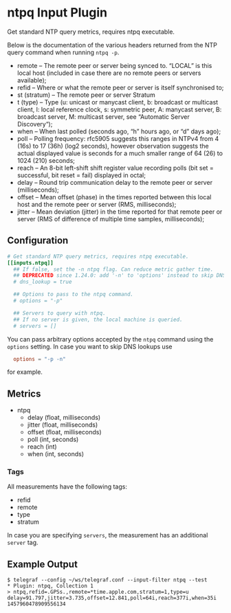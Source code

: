 # ntpq Input Plugin

Get standard NTP query metrics, requires ntpq executable.

Below is the documentation of the various headers returned from the NTP query
command when running `ntpq -p`.

- remote – The remote peer or server being synced to. “LOCAL” is this local host
(included in case there are no remote peers or servers available);
- refid – Where or what the remote peer or server is itself synchronised to;
- st (stratum) – The remote peer or server Stratum
- t (type) – Type (u: unicast or manycast client, b: broadcast or multicast client,
l: local reference clock, s: symmetric peer, A: manycast server,
B: broadcast server, M: multicast server, see “Automatic Server Discovery“);
- when – When last polled (seconds ago, “h” hours ago, or “d” days ago);
- poll – Polling frequency: rfc5905 suggests this ranges in NTPv4 from 4 (16s)
to 17 (36h) (log2 seconds), however observation suggests the actual displayed
value is seconds for a much smaller range of 64 (26) to 1024 (210) seconds;
- reach – An 8-bit left-shift shift register value recording polls (bit set =
successful, bit reset = fail) displayed in octal;
- delay – Round trip communication delay to the remote peer or server (milliseconds);
- offset – Mean offset (phase) in the times reported between this local host and
the remote peer or server (RMS, milliseconds);
- jitter – Mean deviation (jitter) in the time reported for that remote peer or
server (RMS of difference of multiple time samples, milliseconds);

## Configuration

```toml @sample.conf
# Get standard NTP query metrics, requires ntpq executable.
[[inputs.ntpq]]
  ## If false, set the -n ntpq flag. Can reduce metric gather time.
  ## DEPRECATED since 1.24.0: add '-n' to 'options' instead to skip DNS lookup
  # dns_lookup = true

  ## Options to pass to the ntpq command.
  # options = "-p"

  ## Servers to query with ntpq.
  ## If no server is given, the local machine is queried.
  # servers = []
```

You can pass arbitrary options accepted by the `ntpq` command using the
`options` setting. In case you want to skip DNS lookups use

```toml
  options = "-p -n"
```

for example.

## Metrics

- ntpq
  - delay (float, milliseconds)
  - jitter (float, milliseconds)
  - offset (float, milliseconds)
  - poll (int, seconds)
  - reach (int)
  - when (int, seconds)

### Tags

All measurements have the following tags:
  - refid
  - remote
  - type
  - stratum

In case you are specifying `servers`, the measurement has an
additional `server` tag.

## Example Output

```shell
$ telegraf --config ~/ws/telegraf.conf --input-filter ntpq --test
* Plugin: ntpq, Collection 1
> ntpq,refid=.GPSs.,remote=*time.apple.com,stratum=1,type=u delay=91.797,jitter=3.735,offset=12.841,poll=64i,reach=377i,when=35i 1457960478909556134
```
